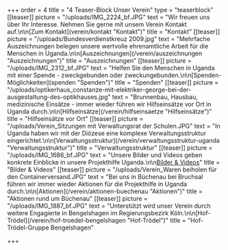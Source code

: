 +++
order = 4
title = "4 Teaser-Block Unser Verein"
type = "teaserblock"
[[teaser]]
picture = "/uploads/IMG_2224_bf.JPG"
text = "Wir freuen uns über Ihr Interesse. Nehmen Sie gerne mit unsem Verein Kontakt auf.\n\n[Zum Kontakt](verein/kontakt \"Kontakt\")"
title = "Kontakt"
[[teaser]]
picture = "/uploads/Bundesverdienstkreuz 2009.jpg"
text = "Mehrfache Auszeichnungen belegen unsere wertvolle ehrenamtliche Arbeit für die Menschen in Uganda.\n\n[Auszeichnungen](/verein/auszeichnungen \"Auszeichnungen\")"
title = "Auszeichnungen"
[[teaser]]
picture = "/uploads/IMG_2312_bf.JPG"
text = "Helfen Sie den Menschen in Uganda mit einer Spende - zweckgebunden oder zweckungebunden.\n\n[Spenden-Möglichkeiten](spenden \"Spenden\")"
title = "Spenden"
[[teaser]]
picture = "/uploads/optikerhaus_constanze-mit-elektriker-george-bei-der-ausgestaltung-des-optikhauses.jpg"
text = "Brunnenbau, Hausbau, medizinische Einsätze - immer wieder führen wir Hilfseinsätze vor Ort in Uganda durch.\n\n[Hilfseinsätze](/verein/hilfseinsaetze \"Hilfseinsätze\")"
title = "Hilfseinsätze vor Ort"
[[teaser]]
picture = "/uploads/Verein_Sitzungen mit Verwaltungsrat der Schulen.JPG"
text = "In Uganda haben wir mit der Diözese eine komplexe Verwaltungsstruktur eingerichtet.\n\n[Verwaltungsstruktur](/verein/verwaltungsstruktur-uganda \"Verwaltungsstruktur\")"
title = "Verwaltungsstruktur"
[[teaser]]
picture = "/uploads/IMG_1686_bf.JPG"
text = "Unsere Bilder und Videos geben konkrete Einblicke in unsere Projekthilfe Uganda.\n\n[Bilder & Videos](/verein/bilder-videos)"
title = "Bilder & Videos"
[[teaser]]
picture = "/uploads/Verein_Waren beiholen für den Containerversand.JPG"
text = "Bei uns in Büchenau bei Bruchsal führen wir immer wieder Aktionen für die Projekthilfe in Uganda durch.\n\n[Aktionen](/verein/aktionen-buechenau \"Aktionen\")"
title = "Aktionen rund um Büchenau"
[[teaser]]
picture = "/uploads/IMG_1887_bf.JPG"
text = "Unterstützt wird unser Verein durch weitere Engagierte in Bengelshagen im Regierungsbezirk Köln.\n\n[Hof-Trödel](/verein/hof-troedel-bengelshagen \"Hof-Trödel\")"
title = "Hof-Trödel-Gruppe Bengelshagen"

+++
